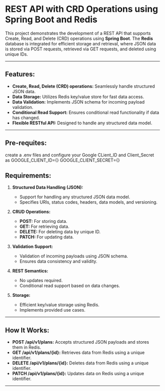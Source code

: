 # REST API with CRD Operations using Spring Boot and Redis

This project demonstrates the development of a REST API that supports Create, Read, and Delete (CRD) operations using **Spring Boot**. The **Redis** database is integrated for efficient storage and retrieval, where JSON data is stored via POST requests, retrieved via GET requests, and deleted using unique IDs.

---

## Features:
- **Create, Read, Delete (CRD) operations:** Seamlessly handle structured JSON data.
- **Data Storage:** Utilizes Redis key/value store for fast data access.
- **Data Validation:** Implements JSON schema for incoming payload validation.
- **Conditional Read Support:** Ensures conditional read functionality if data has changed.
- **Flexible RESTful API:** Designed to handle any structured data model.

---

## Pre-requites:
create a .env files and configure your Google CLient_ID and Client_Secret as
GOOGLE_CLIENT_ID={}
GOOGLE_CLIENT_SECRET={}

## Requirements:
1. **Structured Data Handling (JSON):**
   - Support for handling any structured JSON data model.
   - Specifies URIs, status codes, headers, data models, and versioning.

2. **CRUD Operations:**
   - **POST:** For storing data.
   - **GET:** For retrieving data.
   - **DELETE:** For deleting data by unique ID.
   - **PATCH:** For updating data.

3. **Validation Support:**
   - Validation of incoming payloads using JSON schema.
   - Ensures data consistency and validity.

4. **REST Semantics:**
   - No updates required.
   - Conditional read support based on data changes.

5. **Storage:**
   - Efficient key/value storage using Redis.
   - Implements provided use cases.

---

## How It Works:
- **POST /api/v1/plans:** Accepts structured JSON payloads and stores them in Redis.
- **GET /api/v1/plans/{id}:** Retrieves data from Redis using a unique identifier.
- **DELETE /api/v1/plans/{id}:** Deletes data from Redis using a unique identifier.
- **PATCH /api/v1/plans/{id}:** Updates data on Redis using a unique identifier.

---
